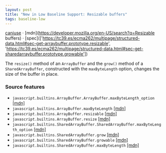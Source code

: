 ```yaml
---
layout: post
title: "New in Low Baseline Support: Resizable buffers"
tags: baseline-low
---
```


[caniuse](https://caniuse.com/?search=resizable-buffers) · [mdn](https://developer.mozilla.org/en-US/search?q=Resizable buffers) · [spec](['https://tc39.es/ecma262/multipage/structured-data.html#sec-get-arraybuffer.prototype.resizable', 'https://tc39.es/ecma262/multipage/structured-data.html#sec-get-sharedarraybuffer.prototype.growable'])

The `resize()` method of an `ArrayBuffer` and the `grow()` method of a `SharedArrayBuffer`, constructed with the `maxByteLength` option, changes the size of the buffer in place.

### Source features

- ``javascript.builtins.ArrayBuffer.ArrayBuffer.maxByteLength_option`` [[mdn]](https://developer.mozilla.org/en-US/search?q=javascript.builtins.ArrayBuffer.ArrayBuffer.maxByteLength_option)
- ``javascript.builtins.ArrayBuffer.maxByteLength`` [[mdn]](https://developer.mozilla.org/en-US/search?q=javascript.builtins.ArrayBuffer.maxByteLength)
- ``javascript.builtins.ArrayBuffer.resizable`` [[mdn]](https://developer.mozilla.org/en-US/search?q=javascript.builtins.ArrayBuffer.resizable)
- ``javascript.builtins.ArrayBuffer.resize`` [[mdn]](https://developer.mozilla.org/en-US/search?q=javascript.builtins.ArrayBuffer.resize)
- ``javascript.builtins.SharedArrayBuffer.SharedArrayBuffer.maxByteLength_option`` [[mdn]](https://developer.mozilla.org/en-US/search?q=javascript.builtins.SharedArrayBuffer.SharedArrayBuffer.maxByteLength_option)
- ``javascript.builtins.SharedArrayBuffer.grow`` [[mdn]](https://developer.mozilla.org/en-US/search?q=javascript.builtins.SharedArrayBuffer.grow)
- ``javascript.builtins.SharedArrayBuffer.growable`` [[mdn]](https://developer.mozilla.org/en-US/search?q=javascript.builtins.SharedArrayBuffer.growable)
- ``javascript.builtins.SharedArrayBuffer.maxByteLength`` [[mdn]](https://developer.mozilla.org/en-US/search?q=javascript.builtins.SharedArrayBuffer.maxByteLength)
